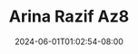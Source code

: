 --- 
title: "Arina Razif Az8"
description: "download  video bokep Arina Razif Az8 simontok full terbaru"
date: 2024-06-01T01:02:54-08:00
file_code: "wikuazob1u5s"
draft: false
cover: "y9s1kjrpmehcwfc9.jpg"
tags: ["Arina", "Razif", "bokep-indo", "bokep-viral", "bokep-ig"]
length: 82
fld_id: "1483926"
foldername: "Arina Razif"
categories: ["Arina Razif"]
views: 0
---